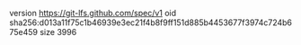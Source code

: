 version https://git-lfs.github.com/spec/v1
oid sha256:d013a11f75c1b46939e3ec21f4b8f9ff151d885b4453677f3974c724b675e459
size 3996
